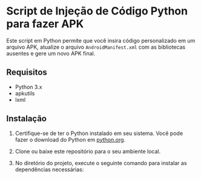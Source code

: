 # Script de Injeção de Código Python para fazer APK

Este script em Python permite que você insira código personalizado em um arquivo APK, atualize o arquivo `AndroidManifest.xml` com as bibliotecas ausentes e gere um novo APK final.

## Requisitos

- Python 3.x
- apkutils
- lxml

## Instalação

1. Certifique-se de ter o Python instalado em seu sistema. Você pode fazer o download do Python em [python.org](https://www.python.org/downloads/).

2. Clone ou baixe este repositório para o seu ambiente local.

3. No diretório do projeto, execute o seguinte comando para instalar as dependências necessárias:

